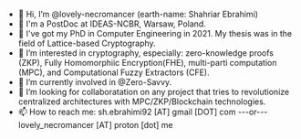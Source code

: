 - 👋 Hi, I’m @lovely-necromancer (earth-name: Shahriar Ebrahimi)
- 🧐 I'm a PostDoc at IDEAS-NCBR, Warsaw, Poland. 
- 🧐 I've got my PhD in Computer Engineering in 2021. My thesis was in the field of Lattice-based Cryptography.
- 👀 I’m interested in cryptography, especially: zero-knowledge proofs (ZKP), Fully Homomorphiic Encryption(FHE), multi-parti computation (MPC), and Computational Fuzzy Extractors (CFE).
- 🌱 I’m currently involved in @Zero-Savvy.
- 💞️ I’m looking for collaboratation on any project that tries to revolutionize centralized architectures with MPC/ZKP/Blockchain technologies.
- 📫 How to reach me: sh.ebrahimi92 [AT] gmail [DOT] com  ---or--- lovely_necromancer [AT] proton [dot] me
